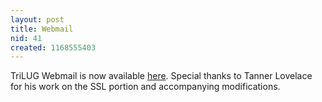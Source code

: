 ```yaml
---
layout: post
title: Webmail
nid: 41
created: 1168555403
---
```

TriLUG Webmail is now available <a href="/webmail/">here</a>.  Special thanks to Tanner Lovelace for his work on the SSL portion and accompanying modifications.  
